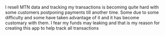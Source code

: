 I resell MTN data and tracking my transactions is becoming quite hard with some customers postponing payments till another time. Some due to some difficulty and some have taken advantage of it and it has become customary with them. I fear my funds may leaking and that is my reason for creating this app to help track all transactions
